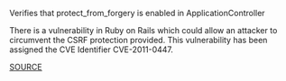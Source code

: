 Verifies that protect_from_forgery is enabled in ApplicationController

There is a vulnerability in Ruby on Rails which could allow an attacker
to circumvent the CSRF protection provided. This vulnerability has been
assigned the CVE Identifier CVE-2011-0447.

[SOURCE](https://groups.google.com/d/topic/rubyonrails-security/LZWjzCPgNmU/discussion)